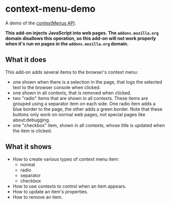 # context-menu-demo

A demo of the [contextMenus API](https://developer.mozilla.org/en-US/Add-ons/WebExtensions/API/contextMenus/).

**This add-on injects JavaScript into web pages. The `addons.mozilla.org` domain disallows this operation, so this add-on will not work properly when it's run on pages in the `addons.mozilla.org` domain.**

## What it does

This add-on adds several items to the browser's context menu:

* one shown when there is a selection in the page, that logs the selected text
to the browser console when clicked.
* one shown in all contexts, that is removed when clicked.
* two "radio" items that are shown in all contexts.
These items are grouped using a separator item on each side.
One radio item adds a blue border to the page, the other adds a green border.
Note that these buttons only work on normal web pages, not special pages
like about:debugging.
* one "checkbox" item, shown in all contexts, whose title is updated when the
item is clicked.

## What it shows

* How to create various types of context menu item:
  * normal
  * radio
  * separator
  * checkbox
* How to use contexts to control when an item appears.
* How to update an item's properties.
* How to remove an item.
